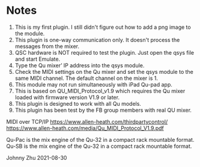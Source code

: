 # Notes

1. This is my first plugin. I still didn't figure out how to add a png image to the module.
2. This plugin is one-way communication only. It doesn't process the messages from the mixer.
3. QSC hardware is NOT required to test the plugin. Just open the qsys file and start Emulate.
4. Type the Qu mixer’ IP address into the qsys module.
5. Check the MIDI settings on the Qu mixer and set the qsys module to the same MIDI channel. The default channel on the mixer is 1.
6. This module may not run simultaneously with iPad Qu-pad app.
7. This is based on QU_MIDI_Protocol_v1.9 which requires the Qu mixer loaded with firmware version V1.9 or later.
8. This plugin is designed to work with all Qu models.
9. This plugin has been test by the FB group members with real QU mixer.

MIDI over TCP/IP
<https://www.allen-heath.com/thirdpartycontrol/>
<https://www.allen-heath.com/media/Qu_MIDI_Protocol_V1.9.pdf>

Qu-Pac is the mix engine of the Qu-32 in a compact rack mountable format.
Qu-SB is the mix engine of the Qu-32 in a compact rack mountable format.

Johnny Zhu
2021-08-30
